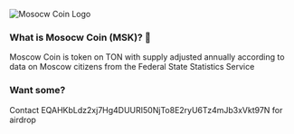 
![Mosocw Coin Logo](https://moscowcoin.github.io/MoscowCoin/logo/msk-ton.png)

### What is Mosocw Coin (MSK)? 👋

Moscow Coin is token on TON with supply adjusted annually according to data on Moscow citizens from the Federal State Statistics Service

### Want some?

Contact EQAHKbLdz2xj7Hg4DUURI50NjTo8E2ryU6Tz4mJb3xVkt97N for airdrop
